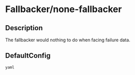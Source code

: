 # Fallbacker/none-fallbacker
## Description
The fallbacker would nothing to do when facing failure data.
## DefaultConfig
```yaml```
